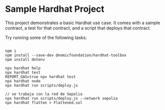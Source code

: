 # Sample Hardhat Project

This project demonstrates a basic Hardhat use case. It comes with a sample contract, a test for that contract, and a script that deploys that contract.

Try running some of the following tasks:

```shell

npm i
npm install --save-dev @nomicfoundation/hardhat-toolbox
npm install dotenv

npx hardhat help
npx hardhat test
REPORT_GAS=true npx hardhat test
npx hardhat node
npx hardhat run scripts/deploy.js

// se trabaja con la red de Sepolia
npx hardhat run scripts/deploy.js --network sepolia
npx hardhat flatten > Flattened.sol

